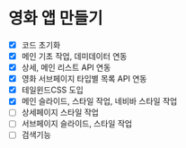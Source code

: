 # 영화 앱 만들기

-   [x] 코드 초기화
-   [x] 메인 기초 작업, 데미데이터 연동
-   [x] 상세, 메인 리스트 API 연동
-   [x] 영화 서브페이지 타입별 목록 API 연동
-   [x] 테일윈드CSS 도입
-   [x] 메인 슬라이드, 스타일 작업, 네비바 스타일 작업
-   [ ] 상세페이지 스타일 작업
-   [ ] 서브페이지 슬라이드, 스타일 작업
-   [ ] 검색기능
